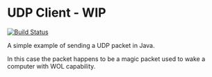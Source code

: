 # UDP Client - WIP

[![Build Status](https://travis-ci.org/daves125125/UDPClient.svg?branch=master)](https://travis-ci.org/daves125125/UDPClient)

A simple example of sending a UDP packet in Java. 

In this case the packet happens to be a magic packet used to wake a computer with WOL capability.
